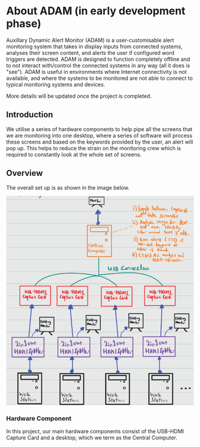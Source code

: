 # About ADAM (in early development phase)
Auxillary Dynamic Alert Monitor (ADAM) is a user-customisable alert monitoring system that takes in display inputs from connected systems, analyses their screen content, and alerts the user if configured word triggers are detected. ADAM is designed to function completely offline and to not interact with/control the connected systems in any way (all it does is "see"). ADAM is useful in environments where Internet connectivity is not available, and where the systems to be monitored are not able to connect to typical monitoring systems and devices.

More details will be updated once the project is completed.

## Introduction
We utilise a series of hardware components to help pipe all the screens that we are monitoring into one desktop, where a series of software 
will process these screens and based on the keywords provided by the user, an alert will pop up. This helps to reduce the strain on the monitoring crew which is required to constantly look at the whole set of screens.

## Overview
The overall set up is as shown in the image below.

![Overview](./Images/Overall.png)

### Hardware Component
In this project, our main hardware components consist of the USB-HDMI Capture Card and a desktop, which we term as the Central Computer.
